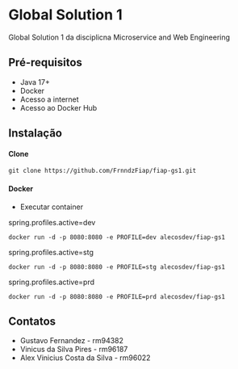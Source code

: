 # Global Solution 1

Global Solution 1 da disciplicna Microservice and Web Engineering

## Pré-requisitos

- Java 17+
- Docker
- Acesso a internet
- Acesso ao Docker Hub

## Instalação

#### Clone

```
git clone https://github.com/FrnndzFiap/fiap-gs1.git
```

#### Docker

* Executar container

spring.profiles.active=dev

```
docker run -d -p 8080:8080 -e PROFILE=dev alecosdev/fiap-gs1
```

spring.profiles.active=stg

```
docker run -d -p 8080:8080 -e PROFILE=stg alecosdev/fiap-gs1
```

spring.profiles.active=prd

```
docker run -d -p 8080:8080 -e PROFILE=prd alecosdev/fiap-gs1
```

## Contatos

- Gustavo Fernandez - rm94382
- Vinicus da Silva Pires - rm96187
- Alex Vinicius Costa da Silva - rm96022
